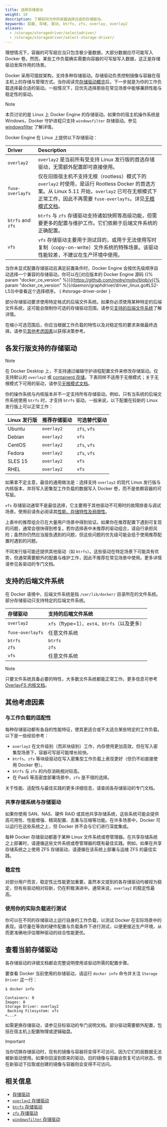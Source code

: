 ```yaml
---
title: 选择存储驱动
weight: 10
description: 了解如何为你的容器选择合适的存储驱动。
keywords: 容器, 存储, 驱动, btrfs, zfs, overlay, overlay2
aliases:
  - /storage/storagedriver/selectadriver/
  - /storage/storagedriver/select-storage-driver/
---
```


理想情况下，容器的可写层应当只包含极少量数据，大部分数据应尽可能写入 Docker 卷。然而，某些工作负载确实需要向容器的可写层写入数据，这正是存储驱动发挥作用的场景。

Docker 采用可插拔架构，支持多种存储驱动。存储驱动负责控制镜像与容器在宿主机上的存储与管理方式。当你阅读完[存储驱动概览](./_index.md)后，下一步就是为你的工作负载选择最合适的驱动。一般情况下，应优先选择那些在常见场景中能够兼顾性能与稳定性的驱动。

> [!NOTE]
> 本页讨论的是 Linux 上 Docker Engine 的存储驱动。如果你的宿主机操作系统是 Windows，Docker 守护进程只支持 `windowsfilter` 存储驱动。参见
> [windowsfilter](windowsfilter-driver.md) 了解详情。

Docker Engine 在 Linux 上提供以下存储驱动：

| Driver            | Description                                                                                                                                                                                                                                                                                                                                          |
| :---------------- | :--------------------------------------------------------------------------------------------------------------------------------------------------------------------------------------------------------------------------------------------------------------------------------------------------------------------------------------------------- |
| `overlay2`        | `overlay2` 是当前所有受支持 Linux 发行版的首选存储驱动，无需额外配置即可直接使用。                                                                                                                                                                                                                     |
| `fuse-overlayfs`  | 仅在旧版宿主机不支持无根（rootless）模式下的 `overlay2` 时使用，是运行 Rootless Docker 的首选方案。从 Linux 5.11 开始，`overlay2` 已可在无根模式下正常工作，因此不再需要 `fuse-overlayfs`。详见[无根模式文档](/manuals/engine/security/rootless.md)。 |
| `btrfs` and `zfs` | `btrfs` 与 `zfs` 存储驱动支持诸如快照等高级功能，但需要更多的配置与维护工作。它们依赖于后端文件系统的正确配置。                                                                                                                                                                                             |
| `vfs`             | `vfs` 存储驱动主要用于测试目的，或用于无法使用写时复制（copy-on-write）文件系统的特殊场景。该驱动性能较差，不建议在生产环境中使用。                                                                                                                                                                                                    |

<!-- markdownlint-disable reference-links-images -->

当你未显式配置存储驱动且满足前置条件时，Docker Engine 会按优先级顺序自动选择一个兼容的存储驱动。你可以在[对应版本的 Docker Engine 源码 {{% param "docker_ce_version" %}}](https://github.com/moby/moby/blob/v{{% param "docker_ce_version" %}}/daemon/graphdriver/driver_linux.go#L52-L53)中查看这个选择顺序。
{ #storage-driver-order }

<!-- markdownlint-enable reference-links-images -->

部分存储驱动要求使用特定格式的后端文件系统。如果你必须使用某种特定的后端文件系统，这可能会限制你可选的存储驱动范围。请参见[支持的后端文件系统](#supported-backing-filesystems)了解详情。

在缩小可选范围后，你应当根据工作负载的特性以及对稳定性的要求来做最终选择。请参见[其他考虑因素](#other-considerations)以获得决策参考。

## 各发行版支持的存储驱动

> [!NOTE]
>
> 在 Docker Desktop 上，不支持通过编辑守护进程配置文件来修改存储驱动。仅支持默认的 `overlay2` 或 [containerd 存储](/manuals/desktop/features/containerd.md)。下表同样不适用于无根模式；关于无根模式下可用的驱动，请参见[无根模式文档](/manuals/engine/security/rootless.md)。

你的操作系统与内核版本并不一定支持所有存储驱动。例如，只有当系统的后端文件系统使用 `btrfs` 时，才支持 `btrfs` 驱动。一般来说，以下配置在较新的 Linux 发行版上可以正常工作：

| Linux 发行版         | 推荐存储驱动                   | 可选替代驱动          |
| :------------------- | :--------------------------- | :------------------- |
| Ubuntu               | `overlay2`                   | `zfs`, `vfs`         |
| Debian               | `overlay2`                   | `vfs`                |
| CentOS               | `overlay2`                   | `zfs`, `vfs`         |
| Fedora               | `overlay2`                   | `zfs`, `vfs`         |
| SLES 15              | `overlay2`                   | `vfs`                |
| RHEL                 | `overlay2`                   | `vfs`                |

如果拿不定主意，最佳的通用做法是：选择支持 `overlay2` 的现代 Linux 发行版与内核版本，并将写入密集型工作负载的数据写入 Docker 卷，而不是依赖容器的可写层。

`vfs` 存储驱动通常不是最佳选择，它主要用于其他驱动不可用时的故障排查与调试场景。使用前请务必阅读其[性能、存储特性及局限性](vfs-driver.md)。

上表中的推荐组合已在大量用户场景中得到验证。如果你在推荐配置下遇到可复现的问题，通常会很快得到修复。若你选择表中未推荐的驱动组合，请自行承担风险；虽然你仍然应当报告遇到的问题，但这些问题的优先级可能会低于使用推荐配置时遇到的问题。

不同发行版可能还提供其他驱动（如 `btrfs`）。这些驱动在特定场景下可能具有优势，但通常需要额外的配置与维护工作，因此不推荐在常见场景中使用。更多详情请参见各驱动的专门文档。

## 支持的后端文件系统

在 Docker 语境中，后端文件系统是指 `/var/lib/docker/` 目录所在的文件系统。部分存储驱动只支持特定的后端文件系统。

| 存储驱动         | 支持的后端文件系统                                     |
| :--------------- | :-----------------------------------------------------|
| `overlay2`       | `xfs`（ftype=1）、`ext4`、`btrfs`（以及更多）            |
| `fuse-overlayfs` | 任意文件系统                                          |
| `btrfs`          | `btrfs`                                               |
| `zfs`            | `zfs`                                                 |
| `vfs`            | 任意文件系统                                          |

> [!NOTE]
>
> 只要文件系统具备必要的特性，大多数文件系统都能正常工作。更多信息可参考 [OverlayFS 内核文档](https://www.kernel.org/doc/html/latest/filesystems/overlayfs.html)。


## 其他考虑因素

### 与工作负载的适配性

每种存储驱动都有各自的性能特征，使其更适合或不太适合某些特定的工作负载。以下是一些经验参考：

- `overlay2` 在文件级别（而非块级别）工作，内存使用更加高效，但在写入密集型场景下，容器可写层可能增长较快。
- `btrfs`、`zfs` 等块级驱动在写入密集型工作负载上表现更好（但仍不如直接使用 Docker 卷）。
- `btrfs` 与 `zfs` 的内存消耗相对较高。
- 在 PaaS 等高密度部署场景中，`zfs` 是不错的选择。

关于性能、适配性与最佳实践的更多详细信息，请查阅各存储驱动的专门文档。

### 共享存储系统与存储驱动

如果你使用 SAN、NAS、硬件 RAID 或其他共享存储系统，这些系统可能会提供高可用性、性能增强、精简配置、去重与压缩等功能。在许多场景中，Docker 可以运行在这些系统之上，但 Docker 并不会与它们进行深度集成。

每种 Docker 存储驱动都基于某种 Linux 文件系统或卷管理器。在共享存储系统之上部署时，请遵循这些文件系统或卷管理器的既有最佳实践。例如，如果在共享存储系统之上使用 ZFS 存储驱动，请遵循在该系统上部署与运维 ZFS 的最佳实践。

### 稳定性

对部分用户而言，稳定性比性能更加重要。虽然本文提到的各存储驱动均被视为稳定，但有些驱动相对较新，仍在积极演进中。通常来说，`overlay2` 的稳定性最高。

### 使用你的实际负载进行测试

你可以在不同的存储驱动上运行自身的工作负载，以测试 Docker 在实际场景中的表现。请尽量在等效的硬件配置与负载条件下进行测试，以便更接近生产环境，从而更准确地评估哪种驱动的综合性能更优。

## 查看当前存储驱动

各存储驱动的详细文档都会完整说明使用该驱动所需的配置步骤。

要查看 Docker 当前使用的存储驱动，请运行 `docker info` 命令并关注 `Storage Driver` 这一行：

```console
$ docker info

Containers: 0
Images: 0
Storage Driver: overlay2
 Backing Filesystem: xfs
<...>
```

如需更换存储驱动，请参见目标驱动的专门说明文档。部分驱动需要额外配置，包括在宿主机上配置物理或逻辑磁盘。

> [!IMPORTANT]
>
> 当你切换存储驱动时，现有的镜像与容器将变得不可访问，因为它们的层数据无法被新驱动使用。如果你回滚到原来的驱动，旧的镜像与容器会恢复可访问状态，但在新驱动下拉取或创建的镜像与容器则会变得不可访问。

## 相关信息

- [存储驱动](./_index.md)
- [`overlay2` 存储驱动](overlayfs-driver.md)
- [`btrfs` 存储驱动](btrfs-driver.md)
- [`zfs` 存储驱动](zfs-driver.md)
- [`windowsfilter` 存储驱动](windowsfilter-driver.md)
